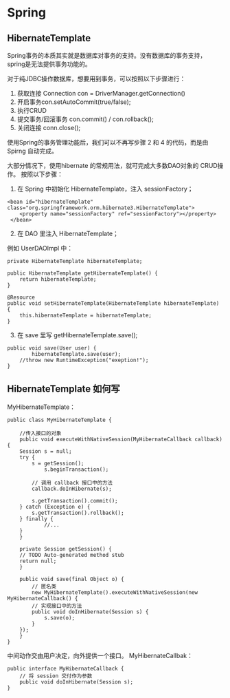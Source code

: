 # Spring  

## HibernateTemplate

Spring事务的本质其实就是数据库对事务的支持。没有数据库的事务支持，spring是无法提供事务功能的。

对于纯JDBC操作数据库，想要用到事务，可以按照以下步骤进行：

1. 获取连接 Connection con = DriverManager.getConnection()
2. 开启事务con.setAutoCommit(true/false);
3. 执行CRUD
4. 提交事务/回滚事务 con.commit() / con.rollback();
5. 关闭连接 conn.close();

使用Spring的事务管理功能后，我们可以不再写步骤 2 和 4 的代码，而是由Spirng 自动完成。

大部分情况下，使用hibernate 的常规用法，就可完成大多数DAO对象的 CRUD操作。
按照以下步骤：

1. 在 Spring 中初始化 HibernateTemplate，注入 sessionFactory；

```
<bean id="hibernateTemplate" class="org.springframework.orm.hibernate3.HibernateTemplate">
	<property name="sessionFactory" ref="sessionFactory"></property>
 </bean>
```

2. 在 DAO 里注入 HibernateTemplate；

例如 UserDAOImpl 中：

```
private HibernateTemplate hibernateTemplate;

public HibernateTemplate getHibernateTemplate() {
	return hibernateTemplate;
}

@Resource
public void setHibernateTemplate(HibernateTemplate hibernateTemplate) {
	this.hibernateTemplate = hibernateTemplate;
}
```

3. 在 save 里写 getHibernateTemplate.save();

```
public void save(User user) {		
		hibernateTemplate.save(user);			
	//throw new RuntimeException("exeption!");
}
```

## HibernateTemplate 如何写

MyHibernateTemplate：

```
public class MyHibernateTemplate {

    //传入接口的对象
    public void executeWithNativeSession(MyHibernateCallback callback) {
	Session s = null;
	try {
	    s = getSession();
            s.beginTransaction();
		
	    // 调用 callback 接口中的方法
	    callback.doInHibernate(s);
			
	    s.getTransaction().commit();
	} catch (Exception e) {
	    s.getTransaction().rollback();
	} finally {
            //...
	}
    }

    private Session getSession() {
	// TODO Auto-generated method stub
	return null;	
    }
	
    public void save(final Object o) {	
        // 匿名类
        new MyHibernateTemplate().executeWithNativeSession(new MyHibernateCallback() {
	    // 实现接口中的方法
	    public void doInHibernate(Session s) {
	        s.save(o);		
	    }
	});
    }		
}
```

中间动作交由用户决定，向外提供一个接口。
MyHibernateCallbak：

```
public interface MyHibernateCallback {
    // 将 session 交付作为参数
    public void doInHibernate(Session s);
}
```


